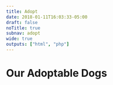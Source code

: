 ```yaml
---
title: Adopt
date: 2018-01-11T16:03:33-05:00
draft: false
noTitle: true
subnav: adopt
wide: true
outputs: ["html", "php"]
---
```


# Our Adoptable Dogs